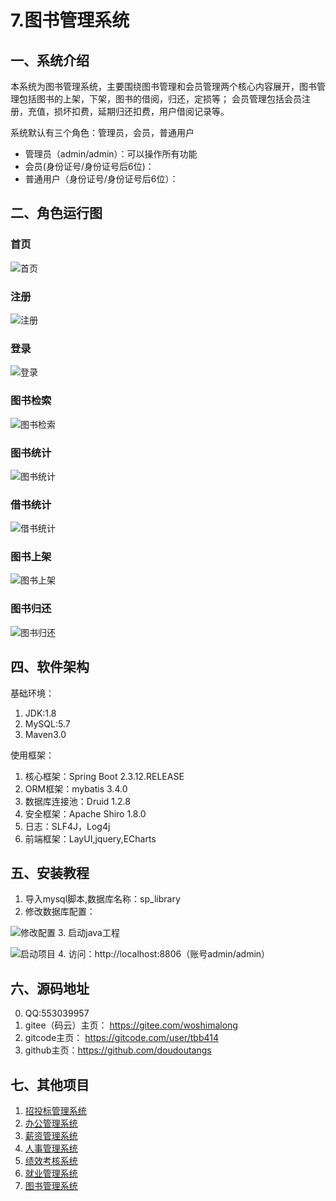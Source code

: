 # 7.图书管理系统

## 一、系统介绍
本系统为图书管理系统，主要围绕图书管理和会员管理两个核心内容展开，图书管理包括图书的上架，下架，图书的借阅，归还，定损等；
会员管理包括会员注册，充值，损坏扣费，延期归还扣费，用户借阅记录等。

系统默认有三个角色：管理员，会员，普通用户
- 管理员（admin/admin）：可以操作所有功能
- 会员(身份证号/身份证号后6位)：
- 普通用户（身份证号/身份证号后6位）：
## 二、角色运行图
### 首页
![首页](运行图/0-1%E9%A6%96%E9%A1%B5.jpg)
### 注册
![注册](运行图/0-2%E6%B3%A8%E5%86%8C.jpg)
### 登录
![登录](运行图/0-3%E7%99%BB%E5%BD%95.jpg)
### 图书检索
![图书检索](运行图/1-1%E5%9B%BE%E4%B9%A6%E6%A3%80%E7%B4%A2.jpg)
### 图书统计
![图书统计](运行图/2-1%E5%9B%BE%E4%B9%A6%E7%BB%9F%E8%AE%A1.jpg)
### 借书统计
![借书统计](运行图/2-2%E5%80%9F%E4%B9%A6%E7%BB%9F%E8%AE%A1.jpg)
### 图书上架
![图书上架](运行图/3-1%E5%9B%BE%E4%B9%A6%E4%B8%8A%E6%9E%B6.jpg)
### 图书归还
![图书归还](运行图/3-2%E5%9B%BE%E4%B9%A6%E5%BD%92%E8%BF%98.jpg)

## 四、软件架构

基础环境：
1. JDK:1.8
2. MySQL:5.7
3. Maven3.0

使用框架：

1. 核心框架：Spring Boot 2.3.12.RELEASE
2. ORM框架：mybatis 3.4.0
3. 数据库连接池：Druid 1.2.8
4. 安全框架：Apache Shiro 1.8.0
5. 日志：SLF4J，Log4j
6. 前端框架：LayUI,jquery,ECharts



## 五、安装教程
1. 导入mysql脚本,数据库名称：sp_library
2. 修改数据库配置：

![修改配置](运行图/0-4系统配置.jpg)
3. 启动java工程

![启动项目](运行图/0-5启动项目.jpg)
4. 访问：http://localhost:8806（账号admin/admin）

## 六、源码地址
0. QQ:553039957
1. gitee（码云）主页： https://gitee.com/woshimalong
2. gitcode主页： https://gitcode.com/user/tbb414
3. github主页：https://github.com/doudoutangs
## 七、其他项目
1. [招投标管理系统](https://gitee.com/woshimalong/tender_system)
2. [办公管理系统](https://gitee.com/woshimalong/office_system)
3. [薪资管理系统](https://gitee.com/woshimalong/wages_system)
4. [人事管理系统](https://gitee.com/woshimalong/hr_system)
5. [绩效考核系统](https://gitee.com/woshimalong/kpi_system)
6. [就业管理系统](https://gitee.com/woshimalong/job_system)
7. [图书管理系统](https://gitee.com/woshimalong/library_system)